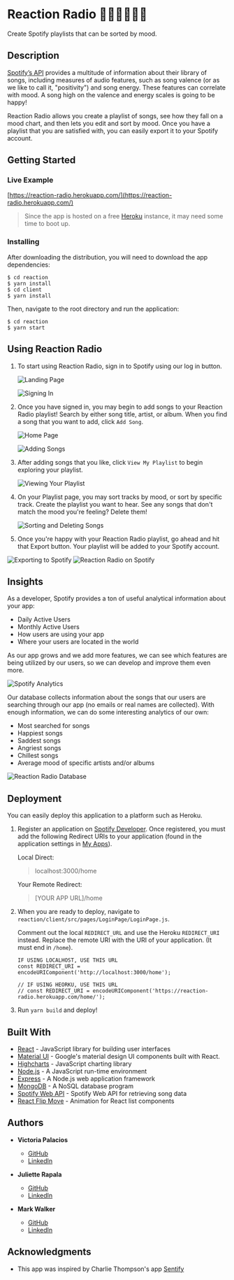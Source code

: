 # Reaction Radio 🎵🙂😢😡😌🎵

Create Spotify playlists that can be sorted by mood.

## Description

[Spotify’s API](https://developer.spotify.com/web-api/) provides a multitude of information about their library of songs, including measures of audio features, such as song valence (or as we like to call it, "positivity") and song energy. These features can correlate with mood. A song high on the valence and energy scales is going to be happy! 

Reaction Radio allows you create a playlist of songs, see how they fall on a mood chart, and then lets you edit and sort by mood. Once you have a playlist that you are satisfied with, you can easily export it to your Spotify account.

## Getting Started

### Live Example

[https://reaction-radio.herokuapp.com/](https://reaction-radio.herokuapp.com/)

> Since the app is hosted on a free [Heroku](https://www.heroku.com/) instance, it may need some time to boot up.

### Installing

After downloading the distribution, you will need to download the app dependencies:

```
$ cd reaction
$ yarn install
$ cd client
$ yarn install
```

Then, navigate to the root directory and run the application:

```
$ cd reaction
$ yarn start
```

## Using Reaction Radio

1. To start using Reaction Radio, sign in to Spotify using our log in button.

	![Landing Page](./img/reactionRadio01.png)
	
	![Signing In](./img/reactionRadio02.png)
	
2. Once you have signed in, you may begin to add songs to your Reaction Radio playlist! Search by either song title, artist, or album. When you find a song that you want to add, click ```Add Song```.

	![Home Page](./img/reactionRadio03.png)
	
	![Adding Songs](./img/reactionRadio04.png)
	
3. After adding songs that you like, click ```View My Playlist``` to begin exploring your playlist.

	![Viewing Your Playlist](./img/reactionRadio05.png)
	
4. On your Playlist page, you may sort tracks by mood, or sort by specific track. Create the playlist you want to hear. See any songs that don't match the mood you're feeling? Delete them!
 
	![Sorting and Deleting Songs](./img/reactionRadio06.gif)

5. Once you're happy with your Reaction Radio playlist, go ahead and hit that Export button. Your playlist will be added to your Spotify account.

![Exporting to Spotify](./img/reactionRadio07.png)
![Reaction Radio on Spotify](./img/reactionRadio08.png)

## Insights
As a developer, Spotify provides a ton of useful analytical information about your app:

* Daily Active Users
* Monthly Active Users
* How users are using your app 
* Where your users are located in the world

As our app grows and we add more features, we can see which features are being utilized by our users, so we can develop and improve them even more.

![Spotify Analytics](./img/reactionRadio09.png)

Our database collects information about the songs that our users are searching through our app (no emails or real names are collected). With enough information, we can do some interesting analytics of our own:

* Most searched for songs
* Happiest songs
* Saddest songs
* Angriest songs
* Chillest songs
* Average mood of specific artists and/or albums

![Reaction Radio Database](./img/reactionRadio10.png)

## Deployment
You can easily deploy this application to a platform such as Heroku.

1. Register an application on [Spotify Developer](https://developer.spotify.com/). Once registered, you must add the following Redirect URIs to your application (found in the application settings in [My Apps](https://beta.developer.spotify.com/dashboard/applications)).

	Local Direct:
	> localhost:3000/home
	
	Your Remote Redirect:
	> [YOUR APP URL]/home

2. When you are ready to deploy, navigate to ```reaction/client/src/pages/LoginPage/LoginPage.js```. 

	Comment out the local ```REDIRECT_URL``` and use the Heroku ```REDIRECT_URI``` instead. Replace the remote URI with the URI of your application. (It must end in ```/home```).
  
	```
	IF USING LOCALHOST, USE THIS URL
	const REDIRECT_URI = encodeURIComponent('http://localhost:3000/home');
	
	// IF USING HEORKU, USE THIS URL
	// const REDIRECT_URI = encodeURIComponent('https://reaction-radio.herokuapp.com/home/');
	```
3. Run ```yarn build``` and deploy!

## Built With

* [React](https://reactjs.org/) - JavaScript library for building user interfaces
* [Material UI](http://www.material-ui.com/) - Google's material design UI components built with React.
* [Highcharts](https://www.highcharts.com/) - JavaScript charting library
* [Node.js](https://nodejs.org/) - A JavaScript run-time environment
* [Express](https://expressjs.com/) - A Node.js web application framework
* [MongoDB](https://www.mongodb.com/) - A NoSQL database program
* [Spotify Web API](https://developer.spotify.com/web-api/) - Spotify Web API for retrieving song data
* [React Flip Move](https://github.com/joshwcomeau/react-flip-move) - Animation for React list components 

## Authors

* **Victoria Palacios**
	* [GitHub](https://github.com/victoriapalacios)
	* [LinkedIn](https://www.linkedin.com/in/victoriapalacios/)

* **Juliette Rapala**
	* [GitHub](https://github.com/jrapala)
	* [LinkedIn](https://www.linkedin.com/in/julietterapala/)

* **Mark Walker**
	* [GitHub](https://github.com/markwalkernz)
	* [LinkedIn](https://www.linkedin.com/in/mark-walker-5b25107/)
	
## Acknowledgments

* This app was inspired by Charlie Thompson's app [Sentify](http://www.rcharlie.net/sentify)


